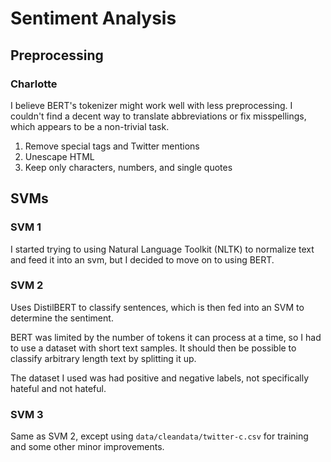 # Sentiment Analysis

## Preprocessing

### Charlotte

I believe BERT's tokenizer might work well with less preprocessing. I couldn't find a decent way to translate abbreviations or fix misspellings, which appears to be a non-trivial task.

1. Remove special tags and Twitter mentions
2. Unescape HTML
3. Keep only characters, numbers, and single quotes

## SVMs

### SVM 1

I started trying to using Natural Language Toolkit (NLTK) to normalize text and feed it into an svm, but I decided to move on to using BERT.

### SVM 2

Uses DistilBERT to classify sentences, which is then fed into an SVM to determine the sentiment.

BERT was limited by the number of tokens it can process at a time, so I had to use a dataset with short text samples. It should then be possible to classify arbitrary length text by splitting it up.

The dataset I used was had positive and negative labels, not specifically hateful and not hateful.

### SVM 3

Same as SVM 2, except using `data/cleandata/twitter-c.csv` for training and some other minor improvements.
